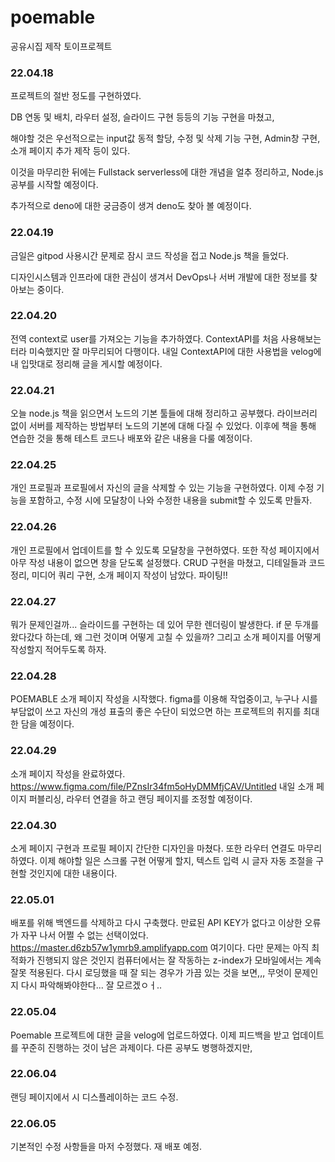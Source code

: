 # poemable
공유시집 제작 토이프로젝트

### 22.04.18

프로젝트의 절반 정도를 구현하였다.

DB 연동 및 배치, 라우터 설정, 슬라이드 구현 등등의 기능 구현을 마쳤고,

해야할 것은 우선적으로는 input값 동적 할당, 수정 및 삭제 기능 구현, Admin창 구현, 소개 페이지 추가 제작 등이 있다.

이것을 마무리한 뒤에는 Fullstack serverless에 대한 개념을 얼추 정리하고, Node.js 공부를 시작할 예정이다.

추가적으로 deno에 대한 궁금증이 생겨 deno도 찾아 볼 예정이다.

### 22.04.19

금일은 gitpod 사용시간 문제로 잠시 코드 작성을 접고
Node.js 책을 들었다.

디자인시스템과 인프라에 대한 관심이 생겨서 DevOps나 서버 개발에 대한 정보를 찾아보는 중이다.

### 22.04.20

전역 context로 user를 가져오는 기능을 추가하였다. ContextAPI를 처음 사용해보는 터라 미숙했지만 잘 마무리되어 다행이다.
내일 ContextAPI에 대한 사용법을 velog에 내 입맛대로 정리해 글을 게시할 예정이다.

### 22.04.21

오늘 node.js 책을 읽으면서 노드의 기본 툴들에 대해 정리하고 공부했다. 라이브러리 없이 서버를 제작하는 방법부터 노드의 기본에 대해
다질 수 있었다. 이후에 책을 통해 연습한 것을 통해 테스트 코드나 배포와 같은 내용을 다룰 예정이다.

### 22.04.25

개인 프로필과 프로필에서 자신의 글을 삭제할 수 있는 기능을 구현하였다. 이제 수정 기능을 포함하고, 수정 시에 모달창이 나와 수정한 내용을 submit할 수 있도록 만들자.

### 22.04.26

개인 프로필에서 업데이트를 할 수 있도록 모달창을 구현하였다. 또한 작성 페이지에서 아무 작성 내용이 없으면 창을 닫도록 설정했다. 
CRUD 구현을 마쳤고, 디테일들과 코드 정리, 미디어 쿼리 구현, 소개 페이지 작성이 남았다.
파이팅!!

### 22.04.27

뭐가 문제인걸까... 슬라이드를 구현하는 데 있어 무한 렌더링이 발생한다. if 문 두개를 왔다갔다 하는데, 왜 그런 것이며 어떻게 고칠 수 있을까?
그리고 소개 페이지를 어떻게 작성할지 적어두도록 하자.

### 22.04.28

POEMABLE 소개 페이지 작성을 시작했다. figma를 이용해 작업중이고, 누구나 시를 부담없이 쓰고 자신의 개성 표출의 좋은 수단이 되었으면 하는 프로젝트의 취지를
최대한 담을 예정이다.

### 22.04.29

소개 페이지 작성을 완료하였다. https://www.figma.com/file/PZnsIr34fm5oHyDMMfjCAV/Untitled
내일 소개 페이지 퍼블리싱, 라우터 연결을 하고 랜딩 페이지를 조정할 예정이다.

### 22.04.30

소게 페이지 구현과 프로필 페이지 간단한 디자인을 마쳤다. 또한 라우터 연결도 마무리하였다.
이제 해야할 일은 스크롤 구현 어떻게 할지, 텍스트 입력 시 글자 자동 조절을 구현할 것인지에 대한 내용이다.

### 22.05.01

배포를 위해 백엔드를 삭제하고 다시 구축했다. 만료된 API KEY가 없다고 이상한 오류가 자꾸 나서 어쩔 수 없는 선택이었다. 
https://master.d6zb57w1ymrb9.amplifyapp.com 여기이다.
다만 문제는 아직 최적화가 진행되지 않은 것인지 컴퓨터에서는 잘 작동하는 z-index가 모바일에서는 계속 잘못 적용된다.
다시 로딩했을 때 잘 되는 경우가 가끔 있는 것을 보면,,, 무엇이 문제인지 다시 파악해봐야한다... 잘 모르겠ㅇㅓ..

### 22.05.04

Poemable 프로젝트에 대한 글을 velog에 업로드하였다. 이제 피드백을 받고 업데이트를 꾸준히 진행하는 것이 남은 과제이다.
다른 공부도 병행하겠지만, 

### 22.06.04 

랜딩 페이지에서 시 디스플레이하는 코드 수정.

### 22.06.05

기본적인 수정 사항들을 마저 수정했다. 재 배포 예정.
